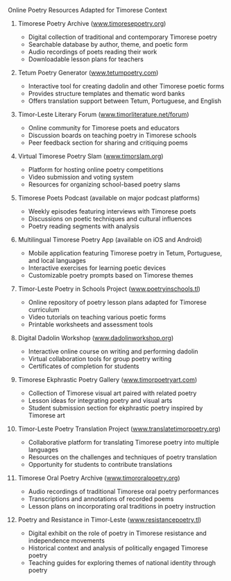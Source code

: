 Online Poetry Resources Adapted for Timorese Context

1. Timorese Poetry Archive (www.timoresepoetry.org)
   - Digital collection of traditional and contemporary Timorese poetry
   - Searchable database by author, theme, and poetic form
   - Audio recordings of poets reading their work
   - Downloadable lesson plans for teachers

2. Tetum Poetry Generator (www.tetumpoetry.com)
   - Interactive tool for creating dadolin and other Timorese poetic forms
   - Provides structure templates and thematic word banks
   - Offers translation support between Tetum, Portuguese, and English

3. Timor-Leste Literary Forum (www.timorliterature.net/forum)
   - Online community for Timorese poets and educators
   - Discussion boards on teaching poetry in Timorese schools
   - Peer feedback section for sharing and critiquing poems

4. Virtual Timorese Poetry Slam (www.timorslam.org)
   - Platform for hosting online poetry competitions
   - Video submission and voting system
   - Resources for organizing school-based poetry slams

5. Timorese Poets Podcast (available on major podcast platforms)
   - Weekly episodes featuring interviews with Timorese poets
   - Discussions on poetic techniques and cultural influences
   - Poetry reading segments with analysis

6. Multilingual Timorese Poetry App (available on iOS and Android)
   - Mobile application featuring Timorese poetry in Tetum, Portuguese, and local languages
   - Interactive exercises for learning poetic devices
   - Customizable poetry prompts based on Timorese themes

7. Timor-Leste Poetry in Schools Project (www.poetryinschools.tl)
   - Online repository of poetry lesson plans adapted for Timorese curriculum
   - Video tutorials on teaching various poetic forms
   - Printable worksheets and assessment tools

8. Digital Dadolin Workshop (www.dadolinworkshop.org)
   - Interactive online course on writing and performing dadolin
   - Virtual collaboration tools for group poetry writing
   - Certificates of completion for students

9. Timorese Ekphrastic Poetry Gallery (www.timorpoetryart.com)
   - Collection of Timorese visual art paired with related poetry
   - Lesson ideas for integrating poetry and visual arts
   - Student submission section for ekphrastic poetry inspired by Timorese art

10. Timor-Leste Poetry Translation Project (www.translatetimorpoetry.org)
    - Collaborative platform for translating Timorese poetry into multiple languages
    - Resources on the challenges and techniques of poetry translation
    - Opportunity for students to contribute translations

11. Timorese Oral Poetry Archive (www.timororalpoetry.org)
    - Audio recordings of traditional Timorese oral poetry performances
    - Transcriptions and annotations of recorded poems
    - Lesson plans on incorporating oral traditions in poetry instruction

12. Poetry and Resistance in Timor-Leste (www.resistancepoetry.tl)
    - Digital exhibit on the role of poetry in Timorese resistance and independence movements
    - Historical context and analysis of politically engaged Timorese poetry
    - Teaching guides for exploring themes of national identity through poetry